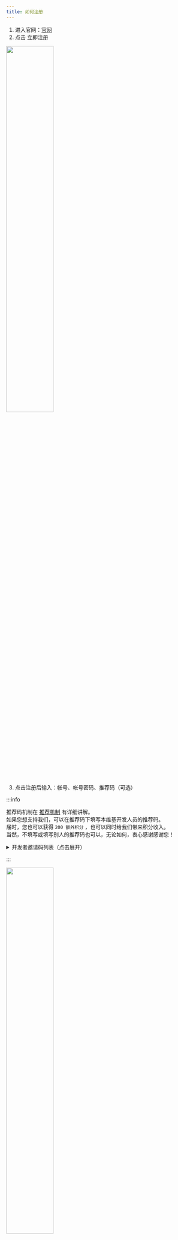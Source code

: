 ```yaml
---
title: 如何注册
---
```

 
1. 进入官网：[官网](https://simpfun.cn)    
2. 点击 立即注册  

<img src="/img/pages/Register-1.png" width="50%" />

3. 点击注册后输入：帐号、帐号密码、推荐码（可选）  

:::info

推荐码机制在 [推荐机制](/docs/sfe4/recommend) 有详细讲解。  
如果您想支持我们，可以在推荐码下填写本维基开发人员的推荐码。  
届时，您也可以获得 `200 额外积分` ，也可以同时给我们带来积分收入。  
当然，不填写或填写别人的推荐码也可以，无论如何，衷心感谢感谢您！

<details>
  <summary>
    开发者邀请码列表（点击展开）
  </summary>

- 曾小皮-ZengXiaoPi `1300270` `网页搭建，JE教程和大多数教程`

- ~~群里指点江山的~~Twelve_eight `1301180` `部分教程` ~~and斥巨资9r购置短域名~~

- ~~不能干的~~能干辉 `1300361` `你做了什么来着`

- ~~sfe老用户~~剑舜 `1301726` `手机SFTP教程`

- ideafox `1302636` `rw-hps教程`

- ~~笨蛋~~`1332029` `添加了寻找插件的站点`

- 岚天呀 `1311554` `部分基岩版文档`

- 午夜_Midnight `1308824` `部分JE和BE文档`

~~再不开放邀请码我要没饭吃了（曾小皮如是说）~~

</details>

:::

<img src="/img/pages/Register-2.png" width="50%" />

1. 注册后进入微信小程序`简幻欢`，**准确无误地**输入您的**简幻欢账号**，然后**支付一元**即可绑定微信。绑定后，您就可以使用简幻欢的服务了。  

<img src="/img/pages/Register-3.png" width="50%" />
